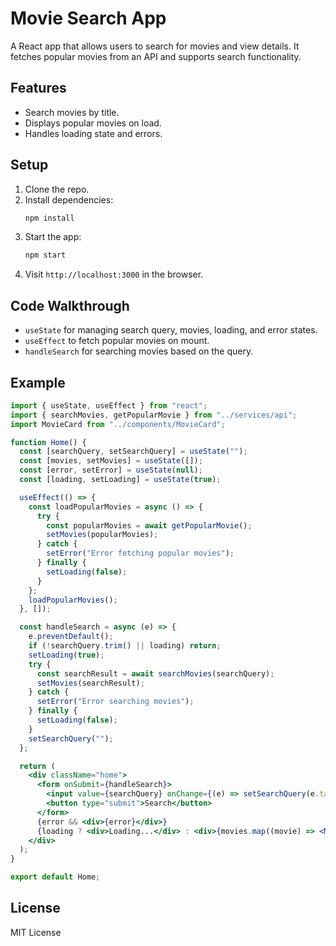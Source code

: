 
# Movie Search App

A React app that allows users to search for movies and view details. It fetches popular movies from an API and supports search functionality.

## Features
- Search movies by title.
- Displays popular movies on load.
- Handles loading state and errors.

## Setup
1. Clone the repo.
2. Install dependencies:
   ```bash
   npm install
   ```
3. Start the app:
   ```bash
   npm start
   ```
4. Visit `http://localhost:3000` in the browser.

## Code Walkthrough
- `useState` for managing search query, movies, loading, and error states.
- `useEffect` to fetch popular movies on mount.
- `handleSearch` for searching movies based on the query.

## Example
```jsx
import { useState, useEffect } from "react";
import { searchMovies, getPopularMovie } from "../services/api";
import MovieCard from "../components/MovieCard";

function Home() {
  const [searchQuery, setSearchQuery] = useState("");
  const [movies, setMovies] = useState([]);
  const [error, setError] = useState(null);
  const [loading, setLoading] = useState(true);

  useEffect(() => {
    const loadPopularMovies = async () => {
      try {
        const popularMovies = await getPopularMovie();
        setMovies(popularMovies);
      } catch {
        setError("Error fetching popular movies");
      } finally {
        setLoading(false);
      }
    };
    loadPopularMovies();
  }, []);

  const handleSearch = async (e) => {
    e.preventDefault();
    if (!searchQuery.trim() || loading) return;
    setLoading(true);
    try {
      const searchResult = await searchMovies(searchQuery);
      setMovies(searchResult);
    } catch {
      setError("Error searching movies");
    } finally {
      setLoading(false);
    }
    setSearchQuery("");
  };

  return (
    <div className="home">
      <form onSubmit={handleSearch}>
        <input value={searchQuery} onChange={(e) => setSearchQuery(e.target.value)} />
        <button type="submit">Search</button>
      </form>
      {error && <div>{error}</div>}
      {loading ? <div>Loading...</div> : <div>{movies.map((movie) => <MovieCard key={movie.id} movie={movie} />)}</div>}
    </div>
  );
}

export default Home;
```

## License
MIT License
